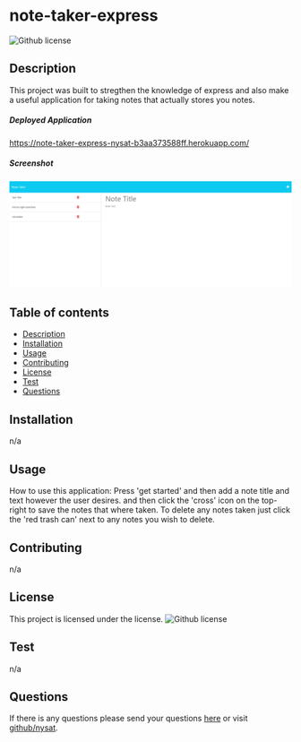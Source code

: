 # note-taker-express
![Github license](https://img.shields.io/badge/license-MIT-blue.svg)
## Description
This project was built to stregthen the knowledge of express and also make a useful application for taking notes that actually stores you notes. 
##### Deployed Application
https://note-taker-express-nysat-b3aa373588ff.herokuapp.com/
##### Screenshot
![alt-text](./images/notetaker.png)
## Table of contents
* [Description](#description)
* [Installation](#installation)
* [Usage](#usage)
* [Contributing](#contributing)
* [License](#license)
* [Test](#test)
* [Questions](#questions)
## Installation 
n/a
## Usage
How to use this application: Press 'get started' and then add a note title and text however the user desires. and then click the 'cross' icon on the top-right to save the notes that where taken. To delete any notes taken just click the 'red trash can' next to any notes you wish to delete.
## Contributing
n/a
## License
This project is licensed under the  license. ![Github license](https://img.shields.io/badge/license-MIT-blue.svg)
## Test
n/a
## Questions 
If there is any questions please send your questions [here](nysatrejo3@gmail.com) or visit [github/nysat](https://github.com/nysat).
